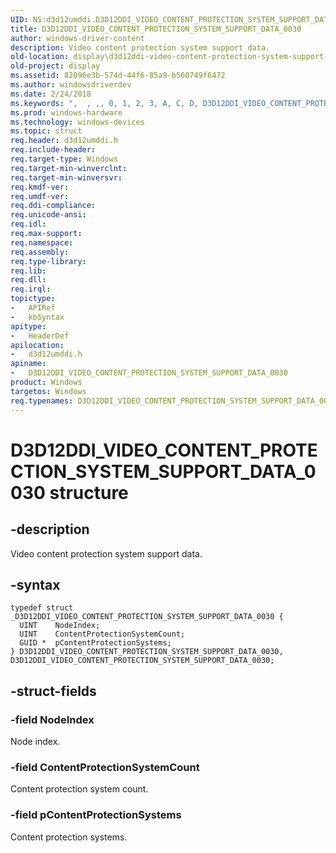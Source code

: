 ```yaml
---
UID: NS:d3d12umddi.D3D12DDI_VIDEO_CONTENT_PROTECTION_SYSTEM_SUPPORT_DATA_0030
title: D3D12DDI_VIDEO_CONTENT_PROTECTION_SYSTEM_SUPPORT_DATA_0030
author: windows-driver-content
description: Video content protection system support data.
old-location: display\d3d12ddi-video-content-protection-system-support-data-0030.htm
old-project: display
ms.assetid: 82096e3b-574d-44f6-85a9-b560749f6472
ms.author: windowsdriverdev
ms.date: 2/24/2018
ms.keywords: ",  , ,, 0, 1, 2, 3, A, C, D, D3D12DDI_VIDEO_CONTENT_PROTECTION_SYSTEM_SUPPORT_DATA_0030, D3D12DDI_VIDEO_CONTENT_PROTECTION_SYSTEM_SUPPORT_DATA_0030 structure [Display Devices], E, I, M, N, O, P, R, S, T, U, V, Y, _, d3d12umddi/D3D12DDI_VIDEO_CONTENT_PROTECTION_SYSTEM_SUPPORT_DATA_0030, display.d3d12ddi-video-content-protection-system-support-data-0030"
ms.prod: windows-hardware
ms.technology: windows-devices
ms.topic: struct
req.header: d3d12umddi.h
req.include-header: 
req.target-type: Windows
req.target-min-winverclnt: 
req.target-min-winversvr: 
req.kmdf-ver: 
req.umdf-ver: 
req.ddi-compliance: 
req.unicode-ansi: 
req.idl: 
req.max-support: 
req.namespace: 
req.assembly: 
req.type-library: 
req.lib: 
req.dll: 
req.irql: 
topictype:
-	APIRef
-	kbSyntax
apitype:
-	HeaderDef
apilocation:
-	d3d12umddi.h
apiname:
-	D3D12DDI_VIDEO_CONTENT_PROTECTION_SYSTEM_SUPPORT_DATA_0030
product: Windows
targetos: Windows
req.typenames: D3D12DDI_VIDEO_CONTENT_PROTECTION_SYSTEM_SUPPORT_DATA_0030
---
```


# D3D12DDI_VIDEO_CONTENT_PROTECTION_SYSTEM_SUPPORT_DATA_0030 structure


## -description


Video content protection system support data.


## -syntax


````
typedef struct _D3D12DDI_VIDEO_CONTENT_PROTECTION_SYSTEM_SUPPORT_DATA_0030 {
  UINT    NodeIndex;
  UINT    ContentProtectionSystemCount;
  GUID *  pContentProtectionSystems;
} D3D12DDI_VIDEO_CONTENT_PROTECTION_SYSTEM_SUPPORT_DATA_0030, D3D12DDI_VIDEO_CONTENT_PROTECTION_SYSTEM_SUPPORT_DATA_0030;
````


## -struct-fields




### -field NodeIndex

Node index.


### -field ContentProtectionSystemCount

Content protection system count.


### -field pContentProtectionSystems

Content protection systems.

